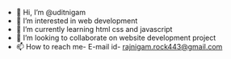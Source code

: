 - 👋 Hi, I’m @uditnigam
- 👀 I’m interested in web development
- 🌱 I’m currently learning html css and javascript
- 💞️ I’m looking to collaborate on website development project
- 📫 How to reach me- E-mail id- rajnigam.rock443@gmail.com

<!---
uditnigam/uditnigam is a ✨ special ✨ repository because its `README.md` (this file) appears on your GitHub profile.
You can click the Preview link to take a look at your changes.
--->
